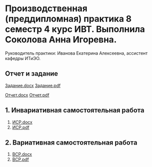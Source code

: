 # Производственная (преддипломная) практика 8 семестр 4 курс ИВТ. Выполнила Соколова Анна Игоревна.

Руководитель практики: Иванова Екатерина Алексеевна, ассистент кафедры ИТиЭО.

## Отчет и задание

[Задание.docx]()
[Задание.pdf]()

[Отчет.docx]()
[Отчет.pdf]()

## 1. Инвариативная самостоятельная работа

1. [ИСР.docx]()
2. [ИСР.pdf]()


## 2. Вариативная самостоятельная работа
1. [ВСР.docx]()
2. [ВСР.pdf]()
